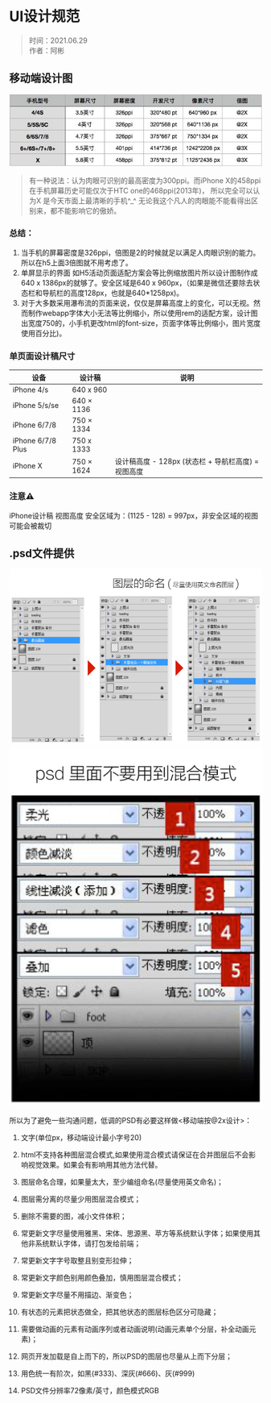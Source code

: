 # UI设计规范

> 时间：2021.06.29  
> 作者：阿彬

## 移动端设计图
![手机尺寸](./dev-pixel1.jpg)

> 有一种说法：认为肉眼可识别的最高密度为300ppi。而iPhone X的458ppi在手机屏幕历史可能仅次于HTC one的468ppi(2013年)， 所以完全可以认为X 是今天市面上最清晰的手机^_^ 无论我这个凡人的肉眼能不能看得出区别来，都不能影响它的傲娇。

### 总结：

1. 当手机的屏幕密度是326ppi，倍图是2的时候就足以满足人肉眼识别的能力。所以在h5上面3倍图就不用考虑了。
2. 单屏显示的界面 如H5活动页面适配方案会等比例缩放图片所以设计图制作成640 x 1386px的就够了。安全区域是640 x 960px，（如果是微信还要除去状态栏和导航栏的高度128px，也就是640*1258px)。
3. 对于大多数采用瀑布流的页面来说，仅仅是屏幕高度上的变化，可以无视。然而制作webapp字体大小无法等比例缩小，所以使用rem的适配方案，设计图出宽度750的，小手机更改html的font-size，页面字体等比例缩小，图片宽度使用百分比)。

### 单页面设计稿尺寸

|设备|设计稿|说明|
|---|---| ---|
|iPhone 4/s| 640 x 960 |  |
|iPhone 5/s/se|640 × 1136| |
|iPhone 6/7/8|750 × 1334| |
|iPhone 6/7/8 Plus|750 x 1333 | |
|iPhone X|750 × 1624| 设计稿高度 - 128px (状态栏 + 导航栏高度) = 视图高度 |

### 注意⚠️
iPhone设计稿 视图高度 安全区域为：(1125 - 128) = 997px，非安全区域的视图可能会被裁切


## .psd文件提供
![图层规范](./images/dev-pixel3.jpg)
![禁止出现混合模式](./images/dev-pixel4.jpg)

所以为了避免一些沟通问题，低调的PSD有必要这样做<移动端按@2x设计>：
1. 文字(单位px，移动端设计最小字号20)

2. html不支持各种图层混合模式,如果使用混合模式请保证在合并图层后不会影响视觉效果。如果会有影响用其他方法代替。

3. 图层命名合理，如果量太大，至少编组命名(尽量使用英文命名)；

4. 图层需分离的尽量少用图层混合模式；

5. 删除不需要的图，减小文件体积；

6. 常更新文字尽量使用雅黑、宋体、思源黑、苹方等系统默认字体；如果使用其他非系统默认字体，请打包发给前端；

7. 常更新文字字号取整且别变形拉伸；

8. 常更新文字颜色别用颜色叠加，慎用图层混合模式；

9. 常更新文字尽量不用描边、渐变色；

10. 有状态的元素把状态做全，把其他状态的图层标色区分可隐藏；

11. 需要做动画的元素有动画序列或者动画说明(动画元素单个分层，补全动画元素)；

12. 网页开发加载是自上而下的，所以PSD的图层也尽量从上而下分层；

13. 用色统一有阶次，如黑(#333)、深灰(#666)、灰(#999)

14. PSD文件分辨率72像素/英寸，颜色模式RGB